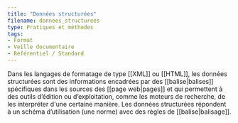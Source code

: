 ```yaml
---
title: "Données structurées"
filename: donnees_structurees
type: Pratiques et méthodes
tags:
- Format
- Veille documentaire
- Référentiel / Standard
---
```


Dans les langages de formatage de type [[XML]] ou [[HTML]], les données structurées sont des informations encadrées par des [[balise|balises]] spécifiques dans les sources des [[page web|pages]] et qui permettent à des outils d’édition ou d’exploitation, comme les moteurs de recherche, de les interpréter d'une certaine manière. Les données structurées répondent à un schéma d’utilisation (une norme) avec des règles de [[balise|balisage]].

